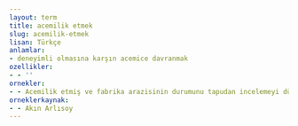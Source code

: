 ```yaml
---
layout: term
title: acemilik etmek
slug: acemilik-etmek
lisan: Türkçe
anlamlar:
- deneyimli olmasına karşın acemice davranmak
ozellikler:
- - ''
ornekler:
- - Acemilik etmiş ve fabrika arazisinin durumunu tapudan incelemeyi düşünememişti.
orneklerkaynak:
- - Akın Arlısoy
---
```

